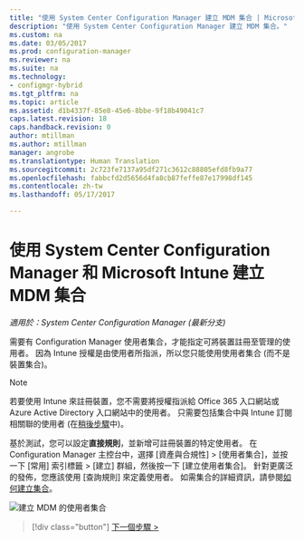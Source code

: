 ```yaml
---
title: "使用 System Center Configuration Manager 建立 MDM 集合 | Microsoft Docs"
description: "使用 System Center Configuration Manager 建立 MDM 集合。"
ms.custom: na
ms.date: 03/05/2017
ms.prod: configuration-manager
ms.reviewer: na
ms.suite: na
ms.technology:
- configmgr-hybrid
ms.tgt_pltfrm: na
ms.topic: article
ms.assetid: d1b4337f-85e8-45e6-8bbe-9f18b49041c7
caps.latest.revision: 18
caps.handback.revision: 0
author: mtillman
ms.author: mtillman
manager: angrobe
ms.translationtype: Human Translation
ms.sourcegitcommit: 2c723fe7137a95df271c3612c88805efd8fb9a77
ms.openlocfilehash: fabbcfd2d5656d4fa8cb87feffe87e17998df145
ms.contentlocale: zh-tw
ms.lasthandoff: 05/17/2017

---
```

# <a name="create-an-mdm-collection-with-system-center-configuration-manager-and-microsoft-intune"></a>使用 System Center Configuration Manager 和 Microsoft Intune 建立 MDM 集合

*適用於：System Center Configuration Manager (最新分支)*

需要有 Configuration Manager 使用者集合，才能指定可將裝置註冊至管理的使用者。 因為 Intune 授權是由使用者所指派，所以您只能使用使用者集合 (而不是裝置集合)。

> [!NOTE]
> 若要使用 Intune 來註冊裝置，您不需要將授權指派給 Office 365 入口網站或 Azure Active Directory 入口網站中的使用者。 只需要包括集合中與 Intune 訂閱相關聯的使用者 (在[稍後步驟](configure-intune-subscription.md)中)。

基於測試，您可以設定**直接規則**，並新增可註冊裝置的特定使用者。 在 Configuration Manager 主控台中，選擇 [資產與合規性] > [使用者集合]，並按一下 [常用] 索引標籤 > [建立] 群組，然後按一下 [建立使用者集合]。 針對更廣泛的發佈，您應該使用 [查詢規則] 來定義使用者。 如需集合的詳細資訊，請參閱[如何建立集合](https://technet.microsoft.com/library/mt629371.aspx)。

![建立 MDM 的使用者集合](../media/mdm-create-user-collection.png)

> [!div class="button"]
[下一個步驟 >](confirm-dns.md)


